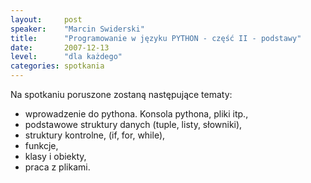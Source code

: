 ```yaml
---
layout:     post
speaker:    "Marcin Swiderski"
title:      "Programowanie w języku PYTHON - część II - podstawy"
date:       2007-12-13
level:		"dla każdego"
categories: spotkania
---
```


Na spotkaniu poruszone zostaną następujące tematy:

  * wprowadzenie do pythona. Konsola pythona, pliki itp.,
  * podstawowe struktury danych (tuple, listy, słowniki),
  * struktury kontrolne, (if, for, while),
  * funkcje,
  * klasy i obiekty,
  * praca z plikami.

